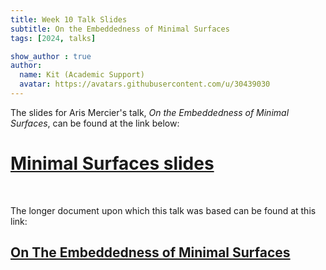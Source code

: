 ```yaml
---
title: Week 10 Talk Slides
subtitle: On the Embeddedness of Minimal Surfaces
tags: [2024, talks]

show_author : true
author:
  name: Kit (Academic Support)
  avatar: https://avatars.githubusercontent.com/u/30439030
---
```


The slides for Aris Mercier's talk, *On the Embeddedness of Minimal Surfaces*, can be found at the link below:

# [Minimal Surfaces slides](<../assets/talks/Term 1 Week 10 - On the Embeddedness of Minimal Surfaces.pdf>)

<br/>

The longer document upon which this talk was based can be found at this link:

## [On The Embeddedness of Minimal Surfaces](https://arismercier.github.io/GMT_Notes/GMT_Notes.pdf)